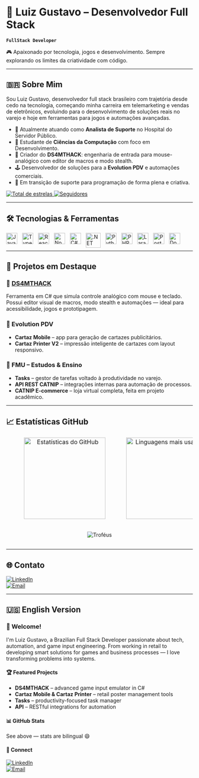 # 🧠 Luiz Gustavo – Desenvolvedor Full Stack

**`FullStack Developer`**

🎮 Apaixonado por tecnologia, jogos e desenvolvimento. Sempre explorando os limites da criatividade com código.  

---

## 🇧🇷 Sobre Mim

Sou Luiz Gustavo, desenvolvedor full stack brasileiro com trajetória desde cedo na tecnologia, começando minha carreira em telemarketing e vendas de eletrônicos, evoluindo para o desenvolvimento de soluções reais no varejo e hoje em ferramentas para jogos e automações avançadas.

- 💼 Atualmente atuando como **Analista de Suporte** no Hospital do Servidor Público.  
- 🧠 Estudante de **Ciências da Computação** com foco em Desenvolvimento.  
- 🧪 Criador do **DS4MTHACK**: engenharia de entrada para mouse-analógico com editor de macros e modo stealth.  
- 🕹️ Desenvolvedor de soluções para a **Evolution PDV** e automações comerciais.  
- 🔁 Em transição de suporte para programação de forma plena e criativa.

<p align="left">
  <a href="https://github.com/AnaBeatrizVictorio?tab=repositories&sort=stargazers">
    <img alt="Total de estrelas" title="Total de estrelas GitHub"
      src="https://custom-icon-badges.demolab.com/github/stars/AnaBeatrizVictorio?color=55960c&style=for-the-badge&labelColor=488207&logo=star&label=estrelas" /> </a>
  <a href="https://github.com/AnaBeatrizVictorio?tab=followers"> 
    <img alt="Seguidores" 
      title="Me siga no GitHub" 
      src="https://custom-icon-badges.demolab.com/github/followers/AnaBeatrizVictorio?color=236ad3&labelColor=1155ba&style=for-the-badge&logo=github&label=Seguidores&logoColor=white" /> </a>
</p>

---

## 🛠️ Tecnologias & Ferramentas

<img align="left" alt="JavaScript" title="JavaScript" width="30px" style="padding-right: 10px;" src="https://cdn.jsdelivr.net/gh/devicons/devicon/icons/javascript/javascript-original.svg" />
<img align="left" alt="TypeScript" title="TypeScript" width="30px" style="padding-right: 10px;" src="https://cdn.jsdelivr.net/gh/devicons/devicon/icons/typescript/typescript-original.svg" />
<img align="left" alt="React" title="React" width="30px" style="padding-right: 10px;" src="https://cdn.jsdelivr.net/gh/devicons/devicon/icons/react/react-original.svg" />
<img align="left" alt="Node.js" title="Node.js" width="30px" style="padding-right: 10px;" src="https://cdn.jsdelivr.net/gh/devicons/devicon/icons/nodejs/nodejs-original.svg" />
<img align="left" alt="C#" title="C#" width="30px" style="padding-right: 10px;" src="https://cdn.jsdelivr.net/gh/devicons/devicon/icons/csharp/csharp-original.svg" />
<img align="left" alt=".NET" title=".NET" width="40px" style="padding-right: 10px;" src="https://cdn.jsdelivr.net/gh/devicons/devicon/icons/dot-net/dot-net-plain-wordmark.svg" />
<img align="left" alt="Python" title="Python" width="30px" style="padding-right: 10px;" src="https://cdn.jsdelivr.net/gh/devicons/devicon/icons/python/python-original.svg" />
<img align="left" alt="PHP" title="PHP" width="30px" style="padding-right: 10px;" src="https://cdn.jsdelivr.net/gh/devicons/devicon/icons/php/php-original.svg" />
<img align="left" alt="Laravel" title="Laravel" width="30px" style="padding-right: 10px;" src="https://cdn.jsdelivr.net/gh/devicons/devicon/icons/laravel/laravel-original.svg" />
<img align="left" alt="PostgreSQL" title="PostgreSQL" width="30px" style="padding-right: 10px;" src="https://cdn.jsdelivr.net/gh/devicons/devicon/icons/postgresql/postgresql-original.svg" />
<img align="left" alt="Docker" title="Docker" width="30px" style="padding-right: 10px;" src="https://cdn.jsdelivr.net/gh/devicons/devicon/icons/docker/docker-original.svg" />
<br/><br/>

---

## 🚀 Projetos em Destaque

### 🎯 [DS4MTHACK](https://www.linkedin.com/posts/luiz-gustavo-9ba170309_ds4mthack-inputengineering-gamedevtools-activity-7332133466429362176-GH9X)
Ferramenta em C# que simula controle analógico com mouse e teclado. Possui editor visual de macros, modo stealth e automações — ideal para acessibilidade, jogos e prototipagem.

### 🛒 Evolution PDV
- **Cartaz Mobile** – app para geração de cartazes publicitários.  
- **Cartaz Printer V2** – impressão inteligente de cartazes com layout responsivo.  

### 🧠 FMU – Estudos & Ensino
- **Tasks** – gestor de tarefas voltado à produtividade no varejo.  
- **API REST CATNIP** – integrações internas para automação de processos.  
- **CATNIP E-commerce** – loja virtual completa, feita em projeto acadêmico.  

---

## 📈 Estatísticas GitHub

<table align="center" style="width:100%; border-collapse:separate; border-spacing:40px 0; margin-top:20px; margin-bottom:20px;">
  <tr>
    <td align="center" style="width:50%;">
      <img 
        src="https://github-readme-stats.vercel.app/api?username=LGDev666&show_icons=true&theme=radical&hide_border=true" 
        alt="Estatísticas do GitHub" 
        height="220"/>
    </td>
    <td align="center" style="width:50%;">
      <img 
        src="https://github-readme-stats.vercel.app/api/top-langs/?username=LGDev666&layout=compact&theme=radical&hide_border=true" 
        alt="Linguagens mais usadas" 
        height="220"/>
    </td>
  </tr>
</table>

<p align="center" style="margin-top:30px; margin-bottom:30px;">
  <img src="https://github-profile-trophy.vercel.app/?username=LGDev666&theme=onedark&margin-w=15&no-frame=true&no-bg=true" alt="Troféus"/>
</p>

---

## 🌐 Contato

[![LinkedIn](https://img.shields.io/badge/LinkedIn-Luiz%20Gustavo-blue?style=for-the-badge&logo=linkedin)](https://www.linkedin.com/in/luiz-gustavo-9ba170309/)  
[![Email](https://img.shields.io/badge/Email-Enviar-red?style=for-the-badge&logo=gmail)](mailto:luiz.gustavo.profissional666@gmail.com)

---

## 🇺🇸 English Version

### 👋 Welcome!

I'm Luiz Gustavo, a Brazilian Full Stack Developer passionate about tech, automation, and game input engineering. From working in retail to developing smart solutions for games and business processes — I love transforming problems into systems.

#### 🏆 Featured Projects
- **DS4MTHACK** – advanced game input emulator in C#  
- **Cartaz Mobile & Cartaz Printer** – retail poster management tools  
- **Tasks** – productivity-focused task manager  
- **API** – RESTful integrations for automation  

#### 📊 GitHub Stats
See above — stats are bilingual 😄  

#### 🔗 Connect

[![LinkedIn](https://img.shields.io/badge/LinkedIn-Luiz%20Gustavo-blue?style=for-the-badge&logo=linkedin)](https://www.linkedin.com/in/luiz-gustavo-9ba170309/)  
[![Email](https://img.shields.io/badge/Email-Enviar-red?style=for-the-badge&logo=gmail)](mailto:luiz.gustavo.profissional666@gmail.com)

